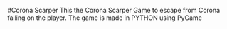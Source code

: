 #Corona Scarper
This the Corona Scarper Game to escape from Corona falling on the player.
The game is made in PYTHON using PyGame
